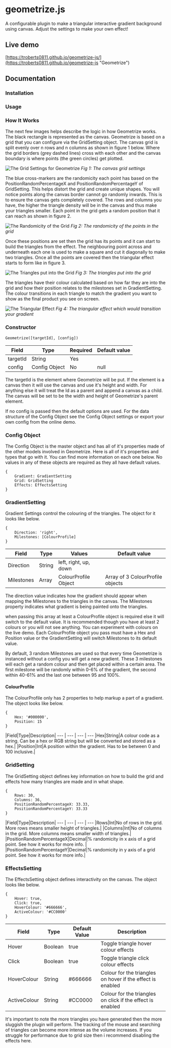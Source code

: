 # geometrize.js

A configurable plugin to make a triangular interactive gradient background using canvas. Adjust the settings to make your own effect!

  

## Live demo

[https://troberts0811.github.io/geometrize-js/](https://troberts0811.github.io/geometrize-js  "Geometrize")

  

## Documentation

### Installation

### Usage

### How It Works

The next few images helps describe the logic in how Geometrize works. The black rectangle is represented as the canvas. Geometrize is based on a grid that you can configure via the GridSetting object. The canvas grid is split evenly over n rows and n columns as shown in figure 1 below. Where the grid borders (grey dashed lines) cross with each other and the canvas boundary is where points (the green circles) get plotted. 

![The Grid Settings for Geometrize](https://troberts0811.github.io/geometrize-js/img/how-it-works-1.jpg)
*Fig 1: The canvas grid settings*

The blue cross-markers are the randomicity each point has based on the PositionRandomPercentageX and PositionRandomPercentageY of GridSetting. This helps distort the grid and create unique shapes. You will notice points along the canvas border cannot go randomly inwards. This is to ensure the canvas gets completely covered. The rows and columns you have, the higher the triangle density will be in the canvas and thus make your triangles smaller. Each point in the grid gets a random position that it can reach as shown in figure 2.

![The Randomicity of the Grid](https://troberts0811.github.io/geometrize-js/img/how-it-works-2.jpg)
*Fig 2: The randomicity of the points in the grid*

Once these positions are set then the grid has its points and it can start to build the triangles from the effect. The neighbouring point across and underneath each one is used to make a square and cut it diagonally to make two triangles. Once all the points are covered then the triangular effect starts to form like in figure 3.

![The Triangles put into the Grid](https://troberts0811.github.io/geometrize-js/img/how-it-works-3.jpg)
*Fig 3: The triangles put into the grid*

The triangles have their colour calculated based on how far they are into the grid and how their position relates to the milestones set in GradientSetting. The colour transitions in each triangle to match the gradient you want to show as the final product you see on screen.

![The Triangular Effect](https://troberts0811.github.io/geometrize-js/img/how-it-works-5.jpg)
*Fig 4: The triangular effect which would transition your gradient*

### Constructor

    Geometrize([targetId], [config])
|Field|Type|Required|Default value|
--- | --- | --- | ---
|targetId|String|Yes||
|config|Config Object|No|null|

The targetId is the element where Geometrize will be put. If the element is a canvas then it will use the canvas and use it's height and width. For anything else it will treat the Id as a parent and append a canvas as a child. The canvas will be set to be the width and height of Geometrize's parent element.

If no config is passed then the default options are used. For the data structure of the Config Object see the Config Object settings or export your own config from the online demo.

### Config Object

The Config Object is the master object and has all of it's properties made of the other models involved in Geometrize. Here is all of it's properties and types that go with it. You can find more information on each one below. No values in any of these objects are required as they all have default values.

    {
	    Gradient: GradientSetting
	    Grid: GridSetting
	    Effects: EffectsSetting
    }


### GradientSetting

Gradient Settings control the colouring of the triangles. The object for it looks like below.

    {
	    Direction: 'right',
	    Milestones: [ColourProfile]
    }
|Field|Type|Values|Default value|
--- | --- | --- | ---
|Direction|String|left, right, up, down||
|Milestones|Array|ColourProfile Object|Array of 3 ColourProfile objects|

The direction value indicates how the gradient should appear when mapping the Milestones to the triangles in the canvas. The Milestones property indicates what gradient is being painted onto the triangles. 

when passing this array at least a ColourProfile object is required else it will switch to the default value. It is recommended though you have at least 2 colours or you will not see anything. You can experiment with colours on the live demo. Each ColourProfile object you pass must have a Hex and Position value or the GradientSetting will switch Milestones to its default value.

By default, 3 random Milestones are used so that every time Geometrize is instanced without a config you will get a new gradient. These 3 milestones will each get a random colour and then get placed within a certain area. The first milestone will be randomly within 0-6% of the gradient, the second within 40-61% and the last one between 95 and 100%. 

#### ColourProfile

The ColourProfile only has 2 properties to help markup a part of a gradient. The object looks like below.

    {
	    Hex: '#000000',
	    Position: 15
    }
|Field|Type|Description|
--- | --- | --- | ---
|Hex|String|A colour code as a string. Can be a hex or RGB string but will be converted and stored as a hex.|
|Position|Int|A position within the gradient. Has to be between 0 and 100 inclusive.|

### GridSetting

The GridSetting object defines key information on how to build the grid and effects how many triangles are made and in what shape.

    {
	    Rows: 30,
	    Columns: 36,
	    PositionRandomPercentageX: 33.33,
	    PositionRandomPercentageY: 33.33
    }

|Field|Type|Description|
--- | --- | --- | ---
|Rows|Int|No of rows in the grid. More rows means smaller height of triangles.|
|Columns|Int|No of columns in the grid. More columns means smaller width of triangles.|
|PositionRandomPercentageX|Decimal|% randomicity in x axis of a grid point. See how it works for more info. |
|PositionRandomPercentageY|Decimal|% randomicity in y axis of a grid point. See how it works for more info.|

### EffectsSetting

The EffectsSetting object defines interactivity on the canvas. The object looks like below.

    {
	    Hover: true,
	    Click: true,
	    HoverColour: '#666666',
	    ActiveColour: '#CC0000'
    }

|Field|Type|Default Value|Description|
--- | --- | --- | ---
|Hover|Boolean|true|Toggle triangle hover colour effects|
|Click|Boolean|true|Toggle triangle click colour effects|
|HoverColour|String|#666666|Colour for the triangles on hover if the effect is enabled|
|ActiveColour|String|#CC0000|Colour for the triangles on click if the effect is enabled|

It's important to note the more triangles you have generated then the more sluggish the plugin will perform. The tracking of the mouse and searching of triangles can become more intense as the volume increases. If you struggle for performance due to grid size then i recommend disabling the effects here.
